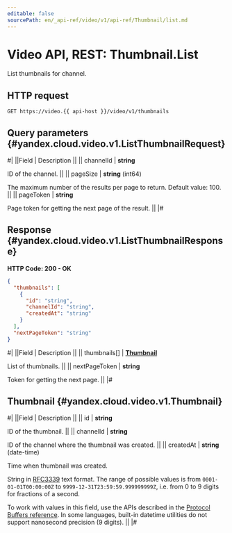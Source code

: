 ```yaml
---
editable: false
sourcePath: en/_api-ref/video/v1/api-ref/Thumbnail/list.md
---
```


# Video API, REST: Thumbnail.List

List thumbnails for channel.

## HTTP request

```
GET https://video.{{ api-host }}/video/v1/thumbnails
```

## Query parameters {#yandex.cloud.video.v1.ListThumbnailRequest}

#|
||Field | Description ||
|| channelId | **string**

ID of the channel. ||
|| pageSize | **string** (int64)

The maximum number of the results per page to return.
Default value: 100. ||
|| pageToken | **string**

Page token for getting the next page of the result. ||
|#

## Response {#yandex.cloud.video.v1.ListThumbnailResponse}

**HTTP Code: 200 - OK**

```json
{
  "thumbnails": [
    {
      "id": "string",
      "channelId": "string",
      "createdAt": "string"
    }
  ],
  "nextPageToken": "string"
}
```

#|
||Field | Description ||
|| thumbnails[] | **[Thumbnail](#yandex.cloud.video.v1.Thumbnail)**

List of thumbnails. ||
|| nextPageToken | **string**

Token for getting the next page. ||
|#

## Thumbnail {#yandex.cloud.video.v1.Thumbnail}

#|
||Field | Description ||
|| id | **string**

ID of the thumbnail. ||
|| channelId | **string**

ID of the channel where the thumbnail was created. ||
|| createdAt | **string** (date-time)

Time when thumbnail was created.

String in [RFC3339](https://www.ietf.org/rfc/rfc3339.txt) text format. The range of possible values is from
`0001-01-01T00:00:00Z` to `9999-12-31T23:59:59.999999999Z`, i.e. from 0 to 9 digits for fractions of a second.

To work with values in this field, use the APIs described in the
[Protocol Buffers reference](https://developers.google.com/protocol-buffers/docs/reference/overview).
In some languages, built-in datetime utilities do not support nanosecond precision (9 digits). ||
|#